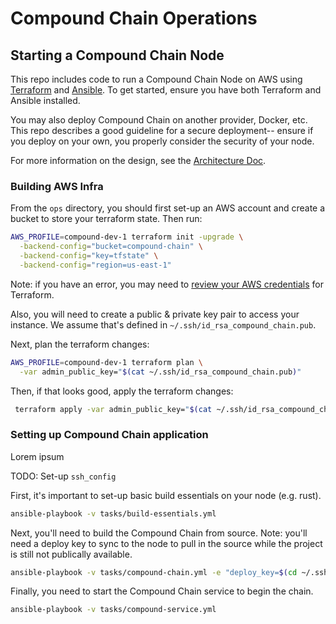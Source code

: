 
# Compound Chain Operations

## Starting a Compound Chain Node

This repo includes code to run a Compound Chain Node on AWS using [Terraform](https://www.terraform.io/) and [Ansible](https://www.ansible.com/). To get started, ensure you have both Terraform and Ansible installed.

You may also deploy Compound Chain on another provider, Docker, etc. This repo describes a good guideline for a secure deployment-- ensure if you deploy on your own, you properly consider the security of your node.

For more information on the design, see the [Architecture Doc](./ARCHITECTURE.md).

### Building AWS Infra

From the `ops` directory, you should first set-up an AWS account and create a bucket to store your terraform state. Then run:

```sh
AWS_PROFILE=compound-dev-1 terraform init -upgrade \
  -backend-config="bucket=compound-chain" \
  -backend-config="key=tfstate" \
  -backend-config="region=us-east-1"
```

Note: if you have an error, you may need to [review your AWS credentials](https://registry.terraform.io/providers/hashicorp/aws/latest/docs#authentication) for Terraform.

Also, you will need to create a public & private key pair to access your instance. We assume that's defined in `~/.ssh/id_rsa_compound_chain.pub`.

Next, plan the terraform changes:

```sh
AWS_PROFILE=compound-dev-1 terraform plan \
  -var admin_public_key="$(cat ~/.ssh/id_rsa_compound_chain.pub)"
```

Then, if that looks good, apply the terraform changes:

```sh
 terraform apply -var admin_public_key="$(cat ~/.ssh/id_rsa_compound_chain.pub)" tf
```

### Setting up Compound Chain application

Lorem ipsum

TODO: Set-up `ssh_config`

First, it's important to set-up basic build essentials on your node (e.g. rust).

```sh
ansible-playbook -v tasks/build-essentials.yml
```

Next, you'll need to build the Compound Chain from source. Note: you'll need a deploy key to sync to the node to pull in the source while the project is still not publically available.

```sh
ansible-playbook -v tasks/compound-chain.yml -e "deploy_key=$(cd ~/.ssh && pwd)/id_rsa_compound_chain_deploy"
```

Finally, you need to start the Compound Chain service to begin the chain.

```sh
ansible-playbook -v tasks/compound-service.yml
```
